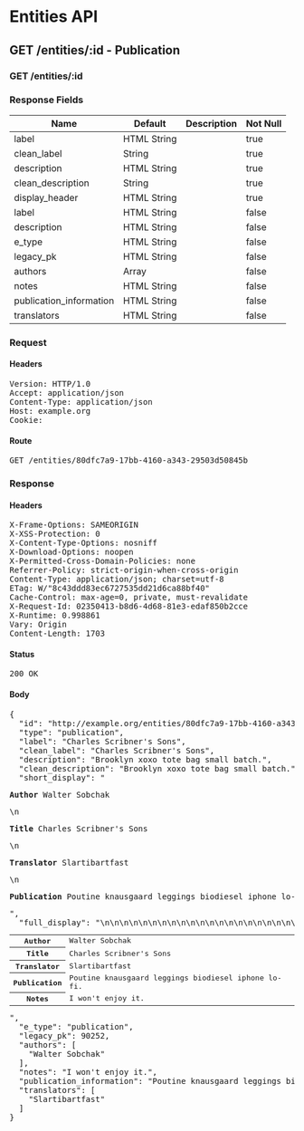 # Entities API



## GET /entities/:id - Publication

### GET /entities/:id

### Response Fields

| Name | Default | Description | Not Null |
|------|---------|-------------|----------|
| label | HTML String |  | true |
| clean_label | String |  | true |
| description | HTML String |  | true |
| clean_description | String |  | true |
| display_header | HTML String |  | true |
| label | HTML String |  | false |
| description | HTML String |  | false |
| e_type | HTML String |  | false |
| legacy_pk | HTML String |  | false |
| authors | Array |  | false |
| notes | HTML String |  | false |
| publication_information | HTML String |  | false |
| translators | HTML String |  | false |

### Request

#### Headers

<pre>Version: HTTP/1.0
Accept: application/json
Content-Type: application/json
Host: example.org
Cookie: </pre>

#### Route

<pre>GET /entities/80dfc7a9-17bb-4160-a343-29503d50845b</pre>

### Response

#### Headers

<pre>X-Frame-Options: SAMEORIGIN
X-XSS-Protection: 0
X-Content-Type-Options: nosniff
X-Download-Options: noopen
X-Permitted-Cross-Domain-Policies: none
Referrer-Policy: strict-origin-when-cross-origin
Content-Type: application/json; charset=utf-8
ETag: W/&quot;8c43ddd83ec6727535dd21d6ca88bf40&quot;
Cache-Control: max-age=0, private, must-revalidate
X-Request-Id: 02350413-b8d6-4d68-81e3-edaf850b2cce
X-Runtime: 0.998861
Vary: Origin
Content-Length: 1703</pre>

#### Status

<pre>200 OK</pre>

#### Body

<pre>{
  "id": "http://example.org/entities/80dfc7a9-17bb-4160-a343-29503d50845b",
  "type": "publication",
  "label": "Charles Scribner's Sons",
  "clean_label": "Charles Scribner's Sons",
  "description": "Brooklyn xoxo tote bag small batch.",
  "clean_description": "Brooklyn xoxo tote bag small batch.",
  "short_display": "<section><p><strong>Author</strong> Walter Sobchak</p>\n<p><strong>Title</strong> Charles Scribner's Sons</p>\n<p><strong>Translator</strong> Slartibartfast</p>\n<p><strong>Publication</strong> Poutine knausgaard leggings biodiesel iphone lo-fi.</p></section>",
  "full_display": "<table>\n<tr>\n<th scope=\"row\">Author</th>\n<td>Walter Sobchak</td>\n</tr>\n<tr>\n<th scope=\"row\">Title</th>\n<td>Charles Scribner's Sons</td>\n</tr>\n<tr>\n<th scope=\"row\">Translator</th>\n<td>Slartibartfast</td>\n</tr>\n<tr>\n<th scope=\"row\">Publication</th>\n<td>Poutine knausgaard leggings biodiesel iphone lo-fi.</td>\n</tr>\n<tr>\n<th scope=\"row\">Notes</th>\n<td>I won't enjoy it.</td>\n</tr>\n</table>",
  "e_type": "publication",
  "legacy_pk": 90252,
  "authors": [
    "Walter Sobchak"
  ],
  "notes": "I won't enjoy it.",
  "publication_information": "Poutine knausgaard leggings biodiesel iphone lo-fi.",
  "translators": [
    "Slartibartfast"
  ]
}</pre>
